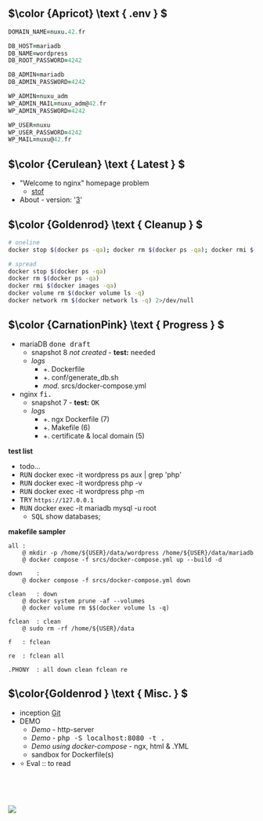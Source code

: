 ## $\color {Apricot} \text { .env } $
```coffee
DOMAIN_NAME=nuxu.42.fr

DB_HOST=mariadb
DB_NAME=wordpress
DB_ROOT_PASSWORD=4242

DB_ADMIN=mariadb
DB_ADMIN_PASSWORD=4242

WP_ADMIN=nuxu_adm
WP_ADMIN_MAIL=nuxu_adm@42.fr
WP_ADMIN_PASSWORD=4242

WP_USER=nuxu
WP_USER_PASSWORD=4242
WP_MAIL=nuxu@42.fr
```

## $\color {Cerulean} \text { Latest } $
- "Welcome to nginx" homepage problem 
  - [stof](https://stackoverflow.com/questions/70454890/running-wordpress-on-docker-compose-nginx-mysql-and-php)
- About - version: '[3](https://docs.docker.com/compose/compose-file/compose-file-v3/)'



## $\color {Goldenrod} \text { Cleanup } $

```sh
# oneline
docker stop $(docker ps -qa); docker rm $(docker ps -qa); docker rmi $(docker images -qa); docker volume rm $(docker volume ls -q); docker network rm $(docker network ls -q) 2>/dev/null 

# spread
docker stop $(docker ps -qa)
docker rm $(docker ps -qa)
docker rmi $(docker images -qa)
docker volume rm $(docker volume ls -q)
docker network rm $(docker network ls -q) 2>/dev/null 
```

## $\color {CarnationPink} \text { Progress } $
- mariaDB <kbd> done draft </kbd> 
  - snapshot 8 _not created_ - __test:__ <kbd> needed </kbd>
  - _logs_
    - \+. Dockerfile 
    - \+. conf/generate_db.sh
    - _mod._ srcs/docker-compose.yml
- nginx <kbd> fi. </kbd> 
  - snapshot 7 - __test:__ <kbd> OK </kbd>
  - _logs_
    - \+. ngx Dockerfile (7)
    - \+. Makefile (6)
    - \+. certificate & local domain (5)



__test list__
- todo...
- <kbd>RUN</kbd> docker exec -it wordpress ps aux | grep 'php'
- <kbd>RUN</kbd> docker exec -it wordpress php -v
- <kbd>RUN</kbd> docker exec -it wordpress php -m
- <kbd>TRY</kbd> `https://127.0.0.1`
- <kbd>RUN</kbd> docker exec -it mariadb mysql -u root
  - <kbd>SQL</kbd> show databases;


__makefile sampler__
```
all	:
	@ mkdir -p /home/${USER}/data/wordpress /home/${USER}/data/mariadb
	@ docker compose -f srcs/docker-compose.yml up --build -d

down	:
	@ docker compose -f srcs/docker-compose.yml down

clean	: down
	@ docker system prune -af --volumes
	@ docker volume rm $$(docker volume ls -q)

fclean	: clean
	@ sudo rm -rf /home/${USER}/data

f	: fclean

re	: fclean all

.PHONY	: all down clean fclean re
```



## $\color{Goldenrod } \text { Misc. } $
- inception [Git](https://github.com/nuoxoxo/ircci/tree/main/inception)
- DEMO
  - _Demo_ - http-server
  - _Demo_ - <kbd> php -S localhost:8080 -t . </kbd>
  - _Demo using docker-compose_ - ngx, html & .YML
  - sandbox for Dockerfile(s)
- :star: Eval :: to read

## &nbsp;

![](https://i.imgur.com/B26PCcR.png)
